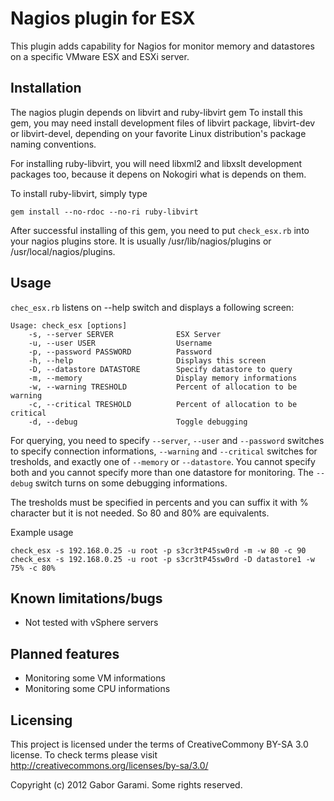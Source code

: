 Nagios plugin for ESX
=====================

This plugin adds capability for Nagios for monitor
memory and datastores on a specific VMware ESX and
ESXi server.

Installation
------------

The nagios plugin depends on libvirt and ruby-libvirt gem
To install this gem, you may need install development files
of libvirt package, libvirt-dev or libvirt-devel, depending on
your favorite Linux distribution's package naming conventions.

For installing ruby-libvirt, you will need libxml2 and libxslt
development packages too, because it depens on Nokogiri what is
depends on them.

To install ruby-libvirt, simply type

    gem install --no-rdoc --no-ri ruby-libvirt

After successful installing of this gem, you need to put
`check_esx.rb` into your nagios plugins store. It is usually
/usr/lib/nagios/plugins or /usr/local/nagios/plugins.

Usage
-----

`chec_esx.rb` listens on --help switch and displays a following
screen:

    Usage: check_esx [options]
        -s, --server SERVER              ESX Server
        -u, --user USER                  Username
        -p, --password PASSWORD          Password
        -h, --help                       Displays this screen
        -D, --datastore DATASTORE        Specify datastore to query
        -m, --memory                     Display memory informations
        -w, --warning TRESHOLD           Percent of allocation to be warning
        -c, --critical TRESHOLD          Percent of allocation to be critical
        -d, --debug                      Toggle debugging

For querying, you need to specify `--server`, `--user` and `--password` switches to specify
connection informations, `--warning` and `--critical` switches for tresholds, and
exactly one of `--memory` or `--datastore`. You cannot specify both and you cannot specify
more than one datastore for monitoring.
The `--debug` switch turns on some debugging informations.

The tresholds must be specified in percents and you can suffix it with % character but it is
not needed. So 80 and 80% are equivalents.

Example usage

    check_esx -s 192.168.0.25 -u root -p s3cr3tP45sw0rd -m -w 80 -c 90
    check_esx -s 192.168.0.25 -u root -p s3cr3tP45sw0rd -D datastore1 -w 75% -c 80%

Known limitations/bugs
----------------------

 - Not tested with vSphere servers

Planned features
----------------

 - Monitoring some VM informations
 - Monitoring some CPU informations

Licensing
---------

This project is licensed under the terms of CreativeCommony BY-SA 3.0 license.
To check terms please visit http://creativecommons.org/licenses/by-sa/3.0/

Copyright (c) 2012 Gabor Garami. Some rights reserved.
